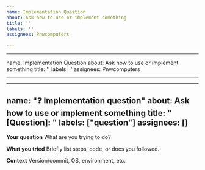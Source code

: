 ```yaml
---
name: Implementation Question
about: Ask how to use or implement something
title: ''
labels: ''
assignees: Pnwcomputers

---
```


---
name: Implementation Question
about: Ask how to use or implement something
title: ''
labels: ''
assignees: Pnwcomputers

---

---
name: "❓ Implementation question"
about: Ask how to use or implement something
title: "[Question]: "
labels: ["question"]
assignees: []
---

**Your question**
What are you trying to do?

**What you tried**
Briefly list steps, code, or docs you followed.

**Context**
Version/commit, OS, environment, etc.
